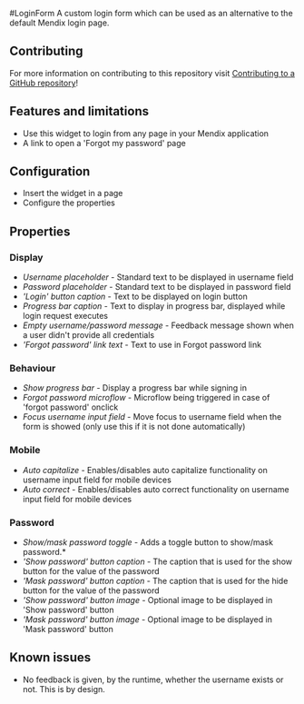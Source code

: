 #LoginForm
A custom login form which can be used as an alternative to the default Mendix login page.

## Contributing

For more information on contributing to this repository visit [Contributing to a GitHub repository](https://world.mendix.com/display/howto50/Contributing+to+a+GitHub+repository)!

## Features and limitations

- Use this widget to login from any page in your Mendix application
- A link to open a 'Forgot my password' page

## Configuration 
- Insert the widget in a page
- Configure the properties 

## Properties

### Display
* *Username placeholder* - Standard text to be displayed in username field
* *Password placeholder* - Standard text to be displayed in password field
* *'Login' button caption* - Text to be displayed on login button
* *Progress bar caption* - Text to display in progress bar, displayed while login request executes
* *Empty username/password message* - Feedback message shown when a user didn't provide all credentials
* *'Forgot password' link text* - Text to use in Forgot password link

### Behaviour
* *Show progress bar* - Display a progress bar while signing in
* *Forgot password microflow* - Microflow being triggered in case of 'forgot password' onclick
* *Focus username input field* - Move focus to username field when the form is showed (only use this if it is not done automatically)


### Mobile
* *Auto capitalize* - Enables/disables auto capitalize functionality on username input field for mobile devices
* *Auto correct* - Enables/disables auto correct functionality on username input field for mobile devices

### Password
* *Show/mask password toggle* - Adds a toggle button to show/mask password.*
* *'Show password' button caption* - The caption that is used for the show button for the value of the password
* *'Mask password' button caption* - The caption that is used for the hide button for the value of the password
* *'Show password' button image* - Optional image to be displayed in 'Show password' button
* *'Mask password' button image* - Optional image to be displayed in 'Mask password' button

## Known issues
- No feedback is given, by the runtime, whether the username exists or not. This is by design. 



 
